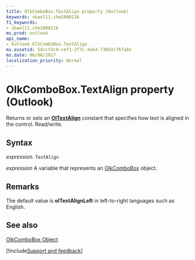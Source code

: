 ```yaml
---
title: OlkComboBox.TextAlign property (Outlook)
keywords: vbaol11.chm1000216
f1_keywords:
- vbaol11.chm1000216
ms.prod: outlook
api_name:
- Outlook.OlkComboBox.TextAlign
ms.assetid: 5dccf4c9-cef1-2f7c-4ab4-730d3c767a8e
ms.date: 06/08/2017
localization_priority: Normal
---
```



# OlkComboBox.TextAlign property (Outlook)

Returns or sets an **[OlTextAlign](Outlook.OlTextAlign.md)** constant that specifies how text is aligned in the control. Read/write.


## Syntax

_expression_. `TextAlign`

_expression_ A variable that represents an [OlkComboBox](Outlook.OlkComboBox.md) object.


## Remarks

The default value is **olTextAlignLeft** in left-to-right languages such as English.


## See also


[OlkComboBox Object](Outlook.OlkComboBox.md)

[!include[Support and feedback](~/includes/feedback-boilerplate.md)]